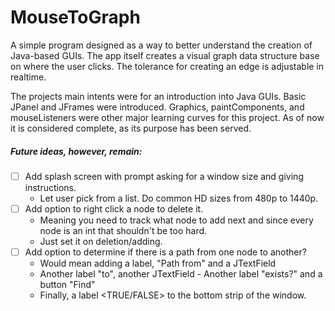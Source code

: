 # MouseToGraph

A simple program designed as a way to better understand the creation of Java-based GUIs. The app itself creates a visual graph data structure base on where the user clicks. The tolerance for creating an edge is adjustable in realtime.

The projects main intents were for an introduction into Java GUIs. Basic JPanel and JFrames were introduced. Graphics, paintComponents, and mouseListeners were other major learning curves for this project. As of now it is considered complete, as its purpose has been served.

<h5>Future ideas, however, remain:</h5>

- [ ] Add splash screen with prompt asking for a window size and giving instructions.
  - Let user pick from a list. Do common HD sizes from 480p to 1440p.
- [ ] Add option to right click a node to delete it.
  - Meaning you need to track what node to add next and since every node is an int that shouldn't be too hard.
  - Just set it on deletion/adding.
- [ ] Add option to determine if there is a path from one node to another?
  - Would mean adding a label, "Path from" and a JTextField
  - Another label "to", another JTextField - Another label "exists?" and a button "Find"
  - Finally, a label <TRUE/FALSE> to the bottom strip of the window.
